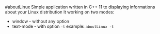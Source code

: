 #aboutLinux
Simple application written in C++ 11 to displaying informations about your Linux distribution
It working on two modes:
* window - without any option
* text-mode - with option `-t` example: `aboutLinux -t`

